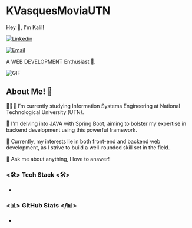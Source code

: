 # KVasquesMoviaUTN

Hey 👋, I'm Kalil!

[![Linkedin](https://img.shields.io/badge/-marrkbau-blue?style=flat-square&logo=Linkedin&logoColor=white&link=https://www.linkedin.com/in/kalil-vasques-movia/)](https://www.linkedin.com/in/kalil-vasques-movia/)

[![Email](https://img.shields.io/badge/-Email-red?style=flat-square&logo=Gmail&logoColor=white&link=mailto:kalilvasquesmovia@gmail.com)](mailto:kalilvasquesmovia@gmail.com)

A WEB DEVELOPMENT Enthusiast 🚀.

![GIF](link-to-your-gif)

## About Me! 🙌

👨🏽‍💻 I’m currently studying Information Systems Engineering at National Technological University (UTN).

🌱 I'm delving into JAVA with Spring Boot, aiming to bolster my expertise in backend development using this powerful framework.

🤔 Currently, my interests lie in both front-end and backend web development, as I strive to build a well-rounded skill set in the field.

💬 Ask me about anything, I love to answer!

### <🛠> Tech Stack <🛠>
- 

### <📊> GitHub Stats </📊>
- 

<!--
**KVasquesMoviaUTN/KVasquesMoviaUTN** is a ✨ _special_ ✨ repository because its `README.md` (this file) appears on your GitHub profile.

Here are some ideas to get you started:

- 🔭 I’m currently working on ...
- 🌱 I’m currently learning ...
- 👯 I’m looking to collaborate on ...
- 🤔 I’m looking for help with ...
- 💬 Ask me about ...
- 📫 How to reach me: ...
- 😄 Pronouns: ...
- ⚡ Fun fact: ...
-->
